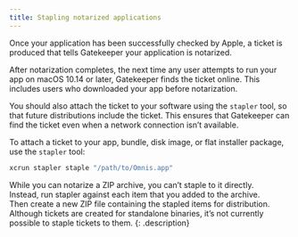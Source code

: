 ```yaml
---
title: Stapling notarized applications
---
```


Once your application has been successfully checked by Apple, a ticket is produced that tells Gatekeeper your application is notarized.

After notarization completes, the next time any user attempts to run your app on macOS 10.14 or later, Gatekeeper finds the ticket online. This includes users who downloaded your app before notarization.

You should also attach the ticket to your software using the `stapler` tool, so that future distributions include the ticket. This ensures that Gatekeeper can find the ticket even when a network connection isn’t available.

To attach a ticket to your app, bundle, disk image, or flat installer package, use the `stapler` tool:

```bash
xcrun stapler staple "/path/to/Omnis.app"
```

While you can notarize a ZIP archive, you can’t staple to it directly.<br>Instead, run stapler against each item that you added to the archive.<br>Then create a new ZIP file containing the stapled items for distribution. Although tickets are created for standalone binaries, it’s not currently possible to staple tickets to them.
{: .description}